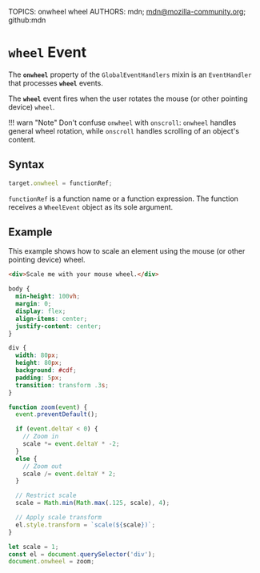 TOPICS: onwheel
        wheel
AUTHORS: mdn; mdn@mozilla-community.org; github:mdn

# `wheel` Event

The **`onwheel`** property of the `GlobalEventHandlers` mixin is an `EventHandler` that processes
**`wheel`** events.

The **`wheel`** event fires when the user rotates the mouse (or other pointing device) `wheel`.

!!! warn "Note"
    Don't confuse `onwheel` with `onscroll`: `onwheel` handles general wheel rotation, while `onscroll`
    handles scrolling of an object's content.

## Syntax

```javascript
target.onwheel = functionRef;
```

`functionRef` is a function name or a function expression. The function receives a `WheelEvent`
object as its sole argument.

## Example

This example shows how to scale an element using the mouse (or other pointing device) wheel.

```html
<div>Scale me with your mouse wheel.</div>
```

```css
body {
  min-height: 100vh;
  margin: 0;
  display: flex;
  align-items: center;
  justify-content: center;
}

div {
  width: 80px;
  height: 80px;
  background: #cdf;
  padding: 5px;
  transition: transform .3s;
}
```

```javascript
function zoom(event) {
  event.preventDefault();

  if (event.deltaY < 0) {
    // Zoom in
    scale *= event.deltaY * -2;
  }
  else {
    // Zoom out
    scale /= event.deltaY * 2;
  }

  // Restrict scale
  scale = Math.min(Math.max(.125, scale), 4);

  // Apply scale transform
  el.style.transform = `scale(${scale})`;
}

let scale = 1;
const el = document.querySelector('div');
document.onwheel = zoom;
```
